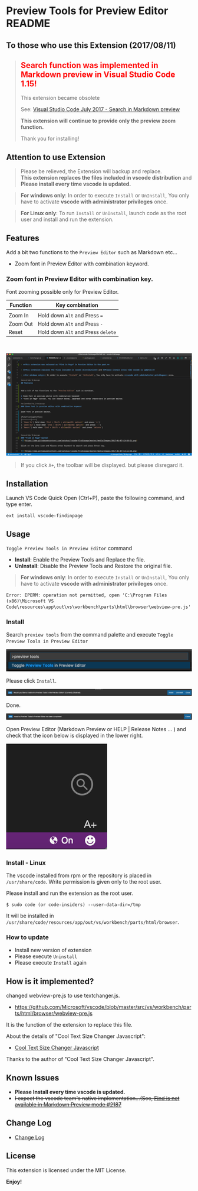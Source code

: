 # Preview Tools for Preview Editor README

## To those who use this Extension (2017/08/11)
> <h2><font color='red'>Search function was implemented in Markdown preview in Visual Studio Code 1.15!</font></h2>
>This extension became obsolete
>
> See: [Visual Studio Code July 2017 - Search in Markdown preview](https://code.visualstudio.com/updates/v1_15#_search-in-markdown-preview)
>   
> **This extension will continue to provide only the preview zoom function.**
>  
> Thank you for installing!

## Attention to use Extension

> Please be relieved, the Extension will backup and replace.  
> **This extension replaces the files included in vscode distribution** and **Please install every time vscode is updated.**

> **For windows only**: In order to execute `Install` or `UnInstall`, You only have to activate **vscode with administrator privileges** once.

> **For Linux only**: To run `Install` or `UnInstall`, launch code as the root user and install and run the extension.


## Features

Add a bit two functions to the `Preview Editor` such as Markdown etc...

* Zoom font in Preview Editor with combination keyword.

### Zoom font in Preview Editor with combination key.

Font zooming possible only for Preview Editor.

| Function | Key combination                                                       |
| -------- | --------------------------------------------------------------------- |
|          |                                                                       |
| Zoom In  | Hold down `Alt` and Press `=`      |
| Zoom Out | Hold down `Alt` and Press `-`      |
| Reset    | Hold down `Alt` and Press `delete` |

<br>

![](https://raw.githubusercontent.com/satokaz/vscode-findinpage/images/fontzoom_LICEcap.gif)

> If you click `A+`, the toolbar will be displayed. but please disregard it.


## Installation

Launch VS Code Quick Open (Ctrl+P), paste the following command, and type enter.

```
ext install vscode-findinpage
```

## Usage

`Toggle Preview Tools in Preview Editor` command

* **Install**: Enable the Preview Tools and Replace the file.
* **UnInstall**: Disable the Preview Tools and Restore the original file.

> **For windows only**: In order to execute `Install` or `UnInstall`, You only have to activate **vscode with administrator privileges** once.

```
Error: EPERM: operation not permitted, open 'C:\Program Files (x86)\Microsoft VS Code\resources\app\out\vs\workbench\parts\html\browser\webview-pre.js'
```

### Install

Search `preview tools` from the command palette and execute `Toggle Preview Tools in Preview Editor`

![](https://raw.githubusercontent.com/satokaz/vscode-findinpage/images/スクリーンショット%202017-01-22%2015.15.29.png)

Please click `Install`.

![](https://raw.githubusercontent.com/satokaz/vscode-findinpage/images/スクリーンショット%202017-01-22%2015.16.16.png)

Done.

![](https://raw.githubusercontent.com/satokaz/vscode-findinpage/images/スクリーンショット%202017-01-22%2015.16.37.png)

Open Preview Editor (Markdown Preview or HELP | Release Notes ... ) and check that the icon below is displayed in the lower right.

![](https://raw.githubusercontent.com/satokaz/vscode-findinpage/images/スクリーンショット%202017-01-22%2015.17.16.png)


### Install - Linux 

The vscode installed from rpm or the repository is placed in `/usr/share/code`.
Write permission is given only to the root user.

Please install and run the extension as the root user.

```
$ sudo code (or code-insiders) --user-data-dir=/tmp
```

It will be installed in `/usr/share/code/resources/app/out/vs/workbench/parts/html/browser`.

### How to update

- Install new version of extension
- Please execute `Uninstall`
- Please execute `Install` again

## How is it implemented?

changed webview-pre.js to use textchanger.js.

* <https://github.com/Microsoft/vscode/blob/master/src/vs/workbench/parts/html/browser/webview-pre.js>

It is the function of the extension to replace this file.

About the details of "Cool Text Size Changer Javascript":
* [Cool Text Size Changer Javascript](http://www.seabreezecomputers.com/tips/textchanger.htm)

Thanks to the author of "Cool Text Size Changer Javascript".


<!--## Extension Settings


```css
#cool_find_msg{
	color: black;
}
```-->

## Known Issues

* **Please Install every time vscode is updated.**
* <S>I expect the vscode team's native implementation...(See, [Find is not available in Markdown Preview mode #2187](https://github.com/Microsoft/vscode/issues/2187)</S>

## Change Log

* [Change Log](https://marketplace.visualstudio.com/items/satokaz.vscode-findinpage/changelog)

## License

This extension is licensed under the MIT License.

**Enjoy!**